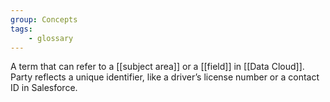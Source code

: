 ```yaml
---
group: Concepts
tags:
    - glossary
---
```

A term that can refer to a [[subject area]] or a [[field]] in [[Data Cloud]]. Party reflects a unique identifier, like a driver’s license number or a contact ID in Salesforce.